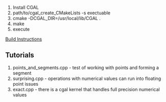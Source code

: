 1. Install CGAL
2. path/to/cgal_create_CMakeLists -s exectuable
3. cmake -DCGAL_DIR=/usr/local/lib/CGAL .
4. make
5. execute

[Build Instructions](https://doc.cgal.org/latest/Manual/installation.html#secinstalling)

## Tutorials

1. points_and_segments.cpp - test of working with points and forming a segment
2. surprising.cpp - operations with numerical values can run into floating point issues
3. exact.cpp - there is a cgal kernel that handles full precision numerical values

